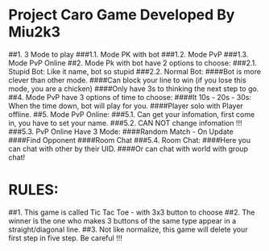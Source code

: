 # Project Caro Game Developed By Miu2k3
##1. 3 Mode to play
 ###1.1. Mode PK with bot
 ###1.2. Mode PvP
 ###1.3. Mode PvP Online
##2. Mode Pk with bot have 2 options to choose:
   ###2.1. Stupid Bot: Like it name, bot so stupid
   ###2.2. Normal Bot:
     ####Bot is more clever than other mode.
     ####Can block your line to win (if you lose this mode, you are a chicken)
     ####Only have 3s to thinking the next step to go.
##4. Mode PvP have 3 options of time to choose:
   ####It 10s - 20s - 30s: When the time down, bot will play for you.
   ####Player solo with Player offline.
##5. Mode PvP Online:
   ###5.1. Can get your infomation, first come in, you have to set your name.
   ###5.2. CAN NOT change infomation !!!
   ###5.3. PvP Online Have 3 Mode:
     ####Random Match - On Update
     ####Find Opponent
     ####Room Chat
   ###5.4. Room Chat:
     ####Here you can chat with other by their UID.
     ####Or can chat with world with group chat!
# RULES:
##1. This game is called Tic Tac Toe - with 3x3 button to choose
##2. The winner is the one who makes 3 buttons of the same type appear in a straight/diagonal line.
##3. Not like normalize, this game will delete your first step in five step. Be careful !!!

